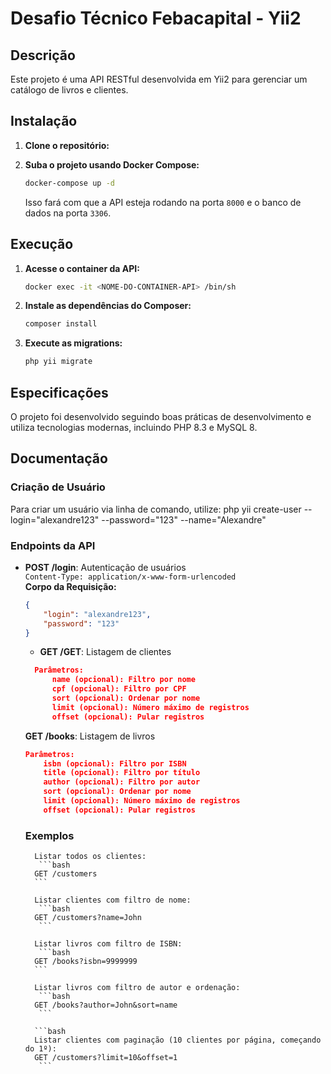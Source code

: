 # Desafio Técnico Febacapital - Yii2

## Descrição
Este projeto é uma API RESTful desenvolvida em Yii2 para gerenciar um catálogo de livros e clientes.

## Instalação

1. **Clone o repositório:**


2. **Suba o projeto usando Docker Compose:**
    ```bash
    docker-compose up -d
    ```
    Isso fará com que a API esteja rodando na porta `8000` e o banco de dados na porta `3306`.

## Execução

1. **Acesse o container da API:**
    ```bash
    docker exec -it <NOME-DO-CONTAINER-API> /bin/sh
    ```

2. **Instale as dependências do Composer:**
    ```bash
    composer install
    ```

3. **Execute as migrations:**
    ```bash
    php yii migrate
    ```

## Especificações

O projeto foi desenvolvido seguindo boas práticas de desenvolvimento e utiliza tecnologias modernas, incluindo PHP 8.3 e MySQL 8.

## Documentação

### Criação de Usuário

Para criar um usuário via linha de comando, utilize:
php yii create-user --login="alexandre123" --password="123" --name="Alexandre"


### Endpoints da API

- **POST /login**: Autenticação de usuários  
  `Content-Type: application/x-www-form-urlencoded`  
  **Corpo da Requisição:**
  ```json
  {
      "login": "alexandre123",
      "password": "123"
  }
  ```
  - **GET /GET**: Listagem de clientes
  ```json
    Parâmetros:
        name (opcional): Filtro por nome
        cpf (opcional): Filtro por CPF
        sort (opcional): Ordenar por nome
        limit (opcional): Número máximo de registros
        offset (opcional): Pular registros
    ```
    **GET /books**: Listagem de livros
    ```json
    Parâmetros:
        isbn (opcional): Filtro por ISBN
        title (opcional): Filtro por título
        author (opcional): Filtro por autor
        sort (opcional): Ordenar por nome
        limit (opcional): Número máximo de registros
        offset (opcional): Pular registros
    ```

    ### Exemplos

        Listar todos os clientes:
         ```bash
        GET /customers
        ```
        
        Listar clientes com filtro de nome:
         ```bash
        GET /customers?name=John
         ```

        Listar livros com filtro de ISBN:
         ```bash
        GET /books?isbn=9999999
        ```

        Listar livros com filtro de autor e ordenação:
         ```bash
        GET /books?author=John&sort=name
         ```
         
        ```bash
        Listar clientes com paginação (10 clientes por página, começando do 1º):
        GET /customers?limit=10&offset=1
         ```